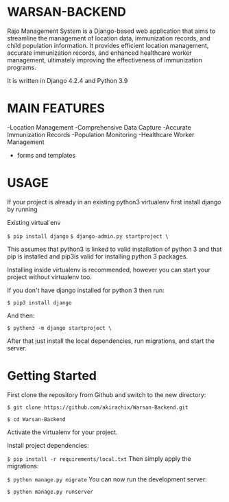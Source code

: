 
# WARSAN-BACKEND

 Rajo Management System is a Django-based web application that aims to streamline the management of location data, immunization records, and child population information. It provides efficient location management, accurate immunization records, and enhanced healthcare worker management, ultimately improving the effectiveness of immunization programs.

 It is written in Django 4.2.4 and Python 3.9


# MAIN FEATURES

-Location Management
-Comprehensive Data Capture
-Accurate Immunization Records
-Population Monitoring
-Healthcare Worker Management
- forms and templates

# USAGE

If your project is already in an existing python3 virtualenv first install django by running

Existing virtual env

`$ pip install django`
`$ django-admin.py startproject \`

This assumes that python3 is linked to valid installation of python 3 and that pip is installed and pip3is valid for installing python 3 packages.

Installing inside virtualenv is recommended, however you can start your project without virtualenv too.

If you don't have django installed for python 3 then run:

`$ pip3 install django`

And then:

`$ python3 -m django startproject \`



After that just install the local dependencies, run migrations, and start the server.



# Getting Started

First clone the repository from Github and switch to the new directory:


`$ git clone https://github.com/akirachix/Warsan-Backend.git`

`$ cd Warsan-Backend`

Activate the virtualenv for your project.

Install project dependencies:

`$ pip install -r requirements/local.txt`
Then simply apply the migrations:

`$ python manage.py migrate`
You can now run the development server:

`$ python manage.py runserver`